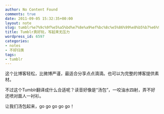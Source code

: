```yaml
---
author: No Content Found
comments: true
date: 2011-09-05 15:32:35+00:00
layout: note
slug: tumblr%e7%9c%9f%e5%a5%bd%e7%8e%a9%ef%bc%8c%e5%86%99%e8%b5%b7%e6%9d%a5%e6%97%a0%e5%8e%8b%e5%8a%9b
title: Tumblr真好玩，写起来无压力
wordpress_id: 6597
categories:
- notes
- 不好归类
tags:
- tumblr
---
```


这个比博客轻松，比微博严谨，最适合分享点点滴滴。也可以为完整的博客提供素材。




不过这个Tumblr翻译成什么合适呢？读音好像是“汤包”，一咬油水四射，弄不好还喷对面人一衬衫。




让我们汤包起来，go go go go go！
